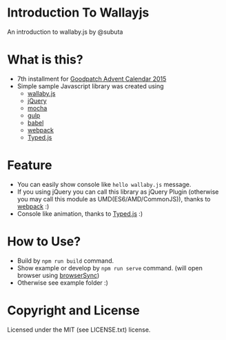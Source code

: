 # Introduction To Wallayjs
An introduction to wallaby.js by @subuta

# What is this?
- 7th installment for [Goodpatch Advent Calendar 2015](http://qiita.com/advent-calendar/2015/goodpatch)
- Simple sample Javascript library was created using
  - [wallaby.js](http://wallabyjs.com/)
  - [jQuery](http://jquery.com/)
  - [mocha](https://mochajs.org/)
  - [gulp](http://gulpjs.com/)
  - [babel](https://babeljs.io/)
  - [webpack](https://webpack.github.io/)
  - [Typed.js](http://www.mattboldt.com/demos/typed-js/)
  
# Feature
- You can easily show console like `hello wallaby.js` message.
- If you using jQuery you can call this library as jQuery Plugin
(otherwise you may call this module as UMD(ES6/AMD/CommonJS)), thanks to [webpack](https://webpack.github.io/) :)
- Console like animation, thanks to [Typed.js](http://www.mattboldt.com/demos/typed-js/) :)

# How to Use?
- Build by `npm run build` command.
- Show example or develop by `npm run serve` command. (will open browser using [browserSync](http://www.browsersync.io/))
- Otherwise see example folder :) 

# Copyright and License
Licensed under the MIT (see LICENSE.txt) license.